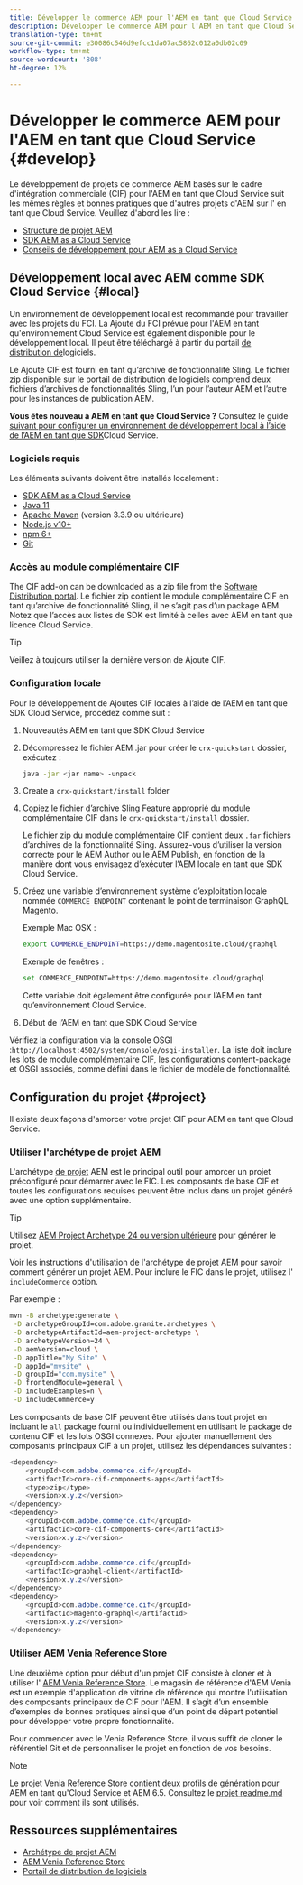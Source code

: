 ```yaml
---
title: Développer le commerce AEM pour l'AEM en tant que Cloud Service
description: Développer le commerce AEM pour l'AEM en tant que Cloud Service
translation-type: tm+mt
source-git-commit: e30086c546d9efcc1da07ac5862c012a0db02c09
workflow-type: tm+mt
source-wordcount: '808'
ht-degree: 12%

---
```



# Développer le commerce AEM pour l&#39;AEM en tant que Cloud Service {#develop}

Le développement de projets de commerce AEM basés sur le cadre d&#39;intégration commerciale (CIF) pour l&#39;AEM en tant que Cloud Service suit les mêmes règles et bonnes pratiques que d&#39;autres projets d&#39;AEM sur l&#39; en tant que Cloud Service. Veuillez d&#39;abord les lire :

- [Structure de projet AEM](https://docs.adobe.com/content/help/fr-FR/experience-manager-cloud-service/implementing/developing/aem-project-content-package-structure.html)
- [SDK AEM as a Cloud Service](https://docs.adobe.com/content/help/fr-FR/experience-manager-cloud-service/implementing/developing/aem-as-a-cloud-service-sdk.html)
- [Conseils de développement pour AEM as a Cloud Service](https://docs.adobe.com/content/help/fr-FR/experience-manager-cloud-service/implementing/developing/development-guidelines.html)

## Développement local avec AEM comme SDK Cloud Service {#local}

Un environnement de développement local est recommandé pour travailler avec les projets du FCI. La Ajoute du FCI prévue pour l&#39;AEM en tant qu&#39;environnement Cloud Service est également disponible pour le développement local. Il peut être téléchargé à partir du portail [de distribution de](https://experience.adobe.com/#/downloads/content/software-distribution/en/aemcloud.html)logiciels.

Le Ajoute CIF est fourni en tant qu’archive de fonctionnalité Sling. Le fichier zip disponible sur le portail de distribution de logiciels comprend deux fichiers d’archives de fonctionnalités Sling, l’un pour l’auteur AEM et l’autre pour les instances de publication AEM.

**Vous êtes nouveau à AEM en tant que Cloud Service ?** Consultez le guide [suivant pour configurer un environnement de développement local à l’aide de l’AEM en tant que SDK](https://docs.adobe.com/content/help/en/experience-manager-learn/cloud-service/local-development-environment-set-up/overview.html)Cloud Service.

### Logiciels requis

Les éléments suivants doivent être installés localement :

- [SDK AEM as a Cloud Service](https://docs.adobe.com/content/help/en/*experience-manager-learn/cloud-service/local-development-environment-set-up/aem-runtime.html#download-the-aem-as-a-cloud-service-sdk)
- [Java 11](https://downloads.experiencecloud.adobe.com/content/software-distribution/en/general.html)
- [Apache Maven](https://maven.apache.org/) (version 3.3.9 ou ultérieure)
- [Node.js v10+](https://nodejs.org/en/)
- [npm 6+](https://www.npmjs.com/)
- [Git](https://git-scm.com/)

### Accès au module complémentaire CIF

The CIF add-on can be downloaded as a zip file from the [Software Distribution portal](https://experience.adobe.com/#/downloads/content/software-distribution/en/aemcloud.html). Le fichier zip contient le module complémentaire CIF en tant qu’archive de fonctionnalité Sling, il ne s’agit pas d’un package AEM. Notez que l’accès aux listes de SDK est limité à celles avec AEM en tant que licence Cloud Service.

>[!TIP]
>
>Veillez à toujours utiliser la dernière version de Ajoute CIF.

### Configuration locale

Pour le développement de Ajoutes CIF locales à l’aide de l’AEM en tant que SDK Cloud Service, procédez comme suit :

1. Nouveautés AEM en tant que SDK Cloud Service
2. Décompressez le fichier AEM .jar pour créer le `crx-quickstart` dossier, exécutez :

   ```bash
   java -jar <jar name> -unpack
   ```

3. Create a `crx-quickstart/install` folder
4. Copiez le fichier d’archive Sling Feature approprié du module complémentaire CIF dans le `crx-quickstart/install` dossier.

   Le fichier zip du module complémentaire CIF contient deux `.far` fichiers d’archives de la fonctionnalité Sling. Assurez-vous d’utiliser la version correcte pour le AEM Author ou le AEM Publish, en fonction de la manière dont vous envisagez d’exécuter l’AEM locale en tant que SDK Cloud Service.

5. Créez une variable d’environnement système d’exploitation locale nommée `COMMERCE_ENDPOINT` contenant le point de terminaison GraphQL Magento.

   Exemple Mac OSX :

   ```bash
   export COMMERCE_ENDPOINT=https://demo.magentosite.cloud/graphql
   ```

   Exemple de fenêtres :

   ```bash
   set COMMERCE_ENDPOINT=https://demo.magentosite.cloud/graphql
   ```

   Cette variable doit également être configurée pour l’AEM en tant qu’environnement Cloud Service.

6. Début de l’AEM en tant que SDK Cloud Service

Vérifiez la configuration via la console OSGI :`http://localhost:4502/system/console/osgi-installer`. La liste doit inclure les lots de module complémentaire CIF, les configurations content-package et OSGI associés, comme défini dans le fichier de modèle de fonctionnalité.

## Configuration du projet {#project}

Il existe deux façons d&#39;amorcer votre projet CIF pour AEM en tant que Cloud Service.

### Utiliser l&#39;archétype de projet AEM

L&#39;archétype [de projet](https://github.com/adobe/aem-project-archetype) AEM est le principal outil pour amorcer un projet préconfiguré pour démarrer avec le FIC. Les composants de base CIF et toutes les configurations requises peuvent être inclus dans un projet généré avec une option supplémentaire.

>[!TIP]
>
>Utilisez [AEM Project Archetype 24 ou version ultérieure](https://github.com/adobe/aem-project-archetype/releases) pour générer le projet.

Voir les instructions [](https://github.com/adobe/aem-project-archetype#usage) d&#39;utilisation de l&#39;archétype de projet AEM pour savoir comment générer un projet AEM. Pour inclure le FIC dans le projet, utilisez l&#39; `includeCommerce` option.

Par exemple :

```bash
mvn -B archetype:generate \
 -D archetypeGroupId=com.adobe.granite.archetypes \
 -D archetypeArtifactId=aem-project-archetype \
 -D archetypeVersion=24 \
 -D aemVersion=cloud \
 -D appTitle="My Site" \
 -D appId="mysite" \
 -D groupId="com.mysite" \
 -D frontendModule=general \
 -D includeExamples=n \
 -D includeCommerce=y
```

Les composants de base CIF peuvent être utilisés dans tout projet en incluant le `all` package fourni ou individuellement en utilisant le package de contenu CIF et les lots OSGI connexes. Pour ajouter manuellement des composants principaux CIF à un projet, utilisez les dépendances suivantes :

```java
<dependency>
    <groupId>com.adobe.commerce.cif</groupId>
    <artifactId>core-cif-components-apps</artifactId>
    <type>zip</type>
    <version>x.y.z</version>
</dependency>
<dependency>
    <groupId>com.adobe.commerce.cif</groupId>
    <artifactId>core-cif-components-core</artifactId>
    <version>x.y.z</version>
</dependency>
<dependency>
    <groupId>com.adobe.commerce.cif</groupId>
    <artifactId>graphql-client</artifactId>
    <version>x.y.z</version>
</dependency>
<dependency>
    <groupId>com.adobe.commerce.cif</groupId>
    <artifactId>magento-graphql</artifactId>
    <version>x.y.z</version>
</dependency>
```

### Utiliser AEM Venia Reference Store

Une deuxième option pour début d&#39;un projet CIF consiste à cloner et à utiliser l&#39; [AEM Venia Reference Store](https://github.com/adobe/aem-cif-guides-venia). Le magasin de référence d&#39;AEM Venia est un exemple d&#39;application de vitrine de référence qui montre l&#39;utilisation des composants principaux de CIF pour l&#39;AEM. Il s’agit d’un ensemble d’exemples de bonnes pratiques ainsi que d’un point de départ potentiel pour développer votre propre fonctionnalité.

Pour commencer avec le Venia Reference Store, il vous suffit de cloner le référentiel Git et de personnaliser le projet en fonction de vos besoins.

>[!NOTE]
>
>Le projet Venia Reference Store contient deux profils de génération pour AEM en tant qu&#39;Cloud Service et AEM 6.5. Consultez le [projet readme.md](https://github.com/adobe/aem-cif-guides-venia/blob/main/README.md) pour voir comment ils sont utilisés.

## Ressources supplémentaires

- [Archétype de projet AEM](https://github.com/adobe/aem-project-archetype)
- [AEM Venia Reference Store](https://github.com/adobe/aem-cif-guides-venia)
- [Portail de distribution de logiciels](https://experience.adobe.com/#/downloads/content/software-distribution/en/aemcloud.html)
